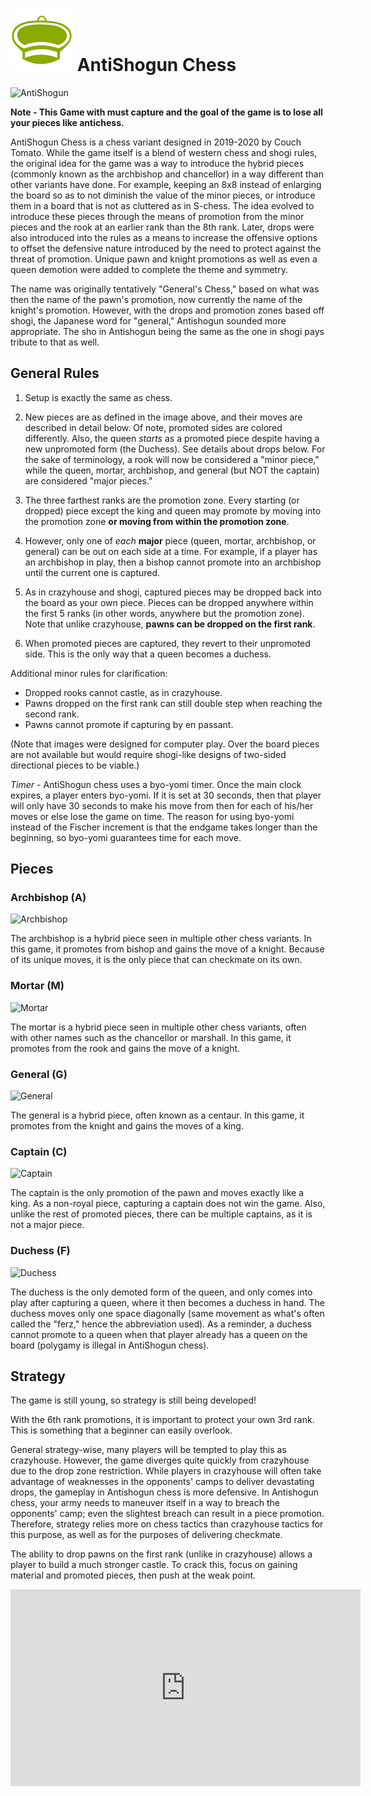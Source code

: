 # ![AntiShogun](https://github.com/gbtami/pychess-variants/blob/master/static/icons/shogun.svg) AntiShogun Chess

![AntiShogun](https://github.com/gbtami/pychess-variants/blob/master/static/images/CVariantsGuide/ShogunPromotions3.png)

**Note - This Game with must capture and the goal of the game is to lose all your pieces like antichess.**

AntiShogun Chess is a chess variant designed in 2019-2020 by Couch Tomato. While the game itself is a blend of western chess and shogi rules, the original idea for the game was a way to introduce the hybrid pieces (commonly known as the archbishop and chancellor) in a way different than other variants have done. For example, keeping an 8x8 instead of enlarging the board so as to not diminish the value of the minor pieces, or introduce them in a board that is not as cluttered as in S-chess. The idea evolved to introduce these pieces through the means of promotion from the minor pieces and the rook at an earlier rank than the 8th rank. Later, drops were also introduced into the rules as a means to increase the offensive options to offset the defensive nature introduced by the need to protect against the threat of promotion. Unique pawn and knight promotions as well as even a queen demotion were added to complete the theme and symmetry.

The name was originally tentatively "General's Chess," based on what was then the name of the pawn's promotion, now currently the name of the knight's promotion. However, with the drops and promotion zones based off shogi, the Japanese word for "general," Antishogun sounded more appropriate. The sho in Antishogun being the same as the one in shogi pays tribute to that as well.

## General Rules

1. Setup is exactly the same as chess.

2. New pieces are as defined in the image above, and their moves are described in detail below. Of note, promoted sides are colored differently. Also, the queen *starts* as a promoted piece despite having a new unpromoted form (the Duchess). See details about drops below. For the sake of terminology, a rook will now be considered a "minor piece," while the queen, mortar, archbishop, and general (but NOT the captain) are considered "major pieces." 

3. The three farthest ranks are the promotion zone. Every starting (or dropped) piece except the king and queen may promote by moving into the promotion zone **or moving from within the promotion zone**. 

4. However, only one of *each* **major** piece (queen, mortar, archbishop, or general) can be out on each side at a time. For example, if a player has an archbishop in play, then a bishop cannot promote into an archbishop until the current one is captured.

5. As in crazyhouse and shogi, captured pieces may be dropped back into the board as your own piece. Pieces can be dropped anywhere within the first 5 ranks (in other words, anywhere but the promotion zone). Note that unlike crazyhouse, **pawns can be dropped on the first rank**.

6. When promoted pieces are captured, they revert to their unpromoted side. This is the only way that a queen becomes a duchess.

Additional minor rules for clarification:
* Dropped rooks cannot castle, as in crazyhouse.
* Pawns dropped on the first rank can still double step when reaching the second rank.
* Pawns cannot promote if capturing by en passant. 

(Note that images were designed for computer play. Over the board pieces are not available but would require shogi-like designs of two-sided directional pieces to be viable.)

*Timer* - AntiShogun chess uses a byo-yomi timer. Once the main clock expires, a player enters byo-yomi. If it is set at 30 seconds, then that player will only have 30 seconds to make his move from then for each of his/her moves or else lose the game on time. The reason for using byo-yomi instead of the Fischer increment is that the endgame takes longer than the beginning, so byo-yomi guarantees time for each move.

## Pieces

### Archbishop (A)

![Archbishop](https://github.com/gbtami/pychess-variants/blob/master/static/images/CVariantsGuide/ArchbishopShogun.png)

The archbishop is a hybrid piece seen in multiple other chess variants. In this game, it promotes from bishop and gains the move of a knight. Because of its unique moves, it is the only piece that can checkmate on its own.

### Mortar (M)

![Mortar](https://github.com/gbtami/pychess-variants/blob/master/static/images/CVariantsGuide/Mortar.png)

The mortar is a hybrid piece seen in multiple other chess variants, often with other names such as the chancellor or marshall. In this game, it promotes from the rook and gains the move of a knight. 

### General (G)

![General](https://github.com/gbtami/pychess-variants/blob/master/static/images/CVariantsGuide/General.png)

The general is a hybrid piece, often known as a centaur. In this game, it promotes from the knight and gains the moves of a king.

### Captain (C)

![Captain](https://github.com/gbtami/pychess-variants/blob/master/static/images/CVariantsGuide/Captain.png)

The captain is the only promotion of the pawn and moves exactly like a king. As a non-royal piece, capturing a captain does not win the game. Also, unlike the rest of promoted pieces, there can be multiple captains, as it is not a major piece.

### Duchess (F)

![Duchess](https://github.com/gbtami/pychess-variants/blob/master/static/images/CVariantsGuide/Duchess.png)

The duchess is the only demoted form of the queen, and only comes into play after capturing a queen, where it then becomes a duchess in hand. The duchess moves only one space diagonally (same movement as what's often called the "ferz," hence the abbreviation used). As a reminder, a duchess cannot promote to a queen when that player already has a queen on the board (polygamy is illegal in AntiShogun chess).

## Strategy

The game is still young, so strategy is still being developed! 

With the 6th rank promotions, it is important to protect your own 3rd rank. This is something that a beginner can easily overlook.

General strategy-wise, many players will be tempted to play this as crazyhouse. However, the game diverges quite quickly from crazyhouse due to the drop zone restriction. While players in crazyhouse will often take advantage of weaknesses in the opponents' camps to deliver devastating drops, the gameplay in Antishogun chess is more defensive. In Antishogun chess, your army needs to maneuver itself in a way to breach the opponents' camp; even the slightest breach can result in a piece promotion. Therefore, strategy relies more on chess tactics than crazyhouse tactics for this purpose, as well as for the purposes of delivering checkmate.

The ability to drop pawns on the first rank (unlike in crazyhouse) allows a player to build a much stronger castle. To crack this, focus on gaining material and promoted pieces, then push at the weak point.

<iframe width="560" height="315" src="https://www.youtube.com/embed/WRk3ZbX2bpA" frameborder="0" allowfullscreen></iframe>
